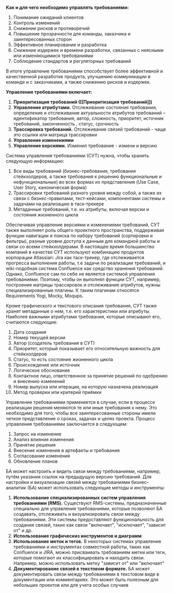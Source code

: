 **Как и для чего необходимо управлять требованиями:**
1) Понимание ожиданий клиентов
2) Контроль изменений
3) Снижение рисков и противоречий
4) Повышение прозрачности для команды, заказчика и заинтересованных сторон
5) Эффективное планирование и разработка
6) Снижение издержек и времени разработки, связанных с неясными или изменяющимися требованиями
7) Соблюдение стандартов и регуляторных требований

В итоге управление требованиями способствует более эффективной и качественной разработке продукта, улучшению коммуникации в команде и с заказчиками, а также снижению рисков и издержек.

**Управление требованиями включает:**
1)  **Приоритизация требований ([[Приоритизация требований]])**
2) **Управление атрибутами.** Отслеживание состояния требования, определение и отслеживание актуальности атрибутов требований – идентификатор требования, автор, сложность, приоритет, источник требований, законченность , статус, срочность
3) **Трассировка требований.** Отслеживание связей требований - чаще это ссылки или матрица трассировки
4) **Управление изменениями**
5) **Управление версиями.** Изменил требование - измени и версию

Система управления требованиями (СУТ) нужна, чтобы хранить следующую информацию:
1) Все виды требований (бизнес-требования, требования стейкхолдеров, а также требования к решению функциональные и нефункциональные) во всех формах их представления (Use Case, User Story, каноническая форма)
2) Трассировки требований разного уровня между собой, а также их связи с бизнес-правилами, тест-кейсами, компонентами системы и задачами на реализацию в таск-трекере
3) Метаданные требований, т.е. их атрибуты, включая версии и состояния жизненного цикла

Обеспечивая управление версиями и изменениями требований, СУТ также выполняет роль общего проектного пространства, поддерживая функции навигации и поиска по набору требований (сортировки и фильтры), разные уровни доступа к данным для командной работы и связи со всеми стейкхолдерами. В настоящее время большинство компаний в качестве СУТ используют комбинацию продуктов корпорации Atlassian: Jira как таск-трекер, где отслеживается прогресса выполнения работы, т.е задачи по реализации требований, и wiki-подобная система Confluence как средство хранения требований. Однако, Confluence сам по себе не является системой управления требованиями. Поэтому, чтобы он выполнял функции СУТ, например, построение матрицы трассировок и отслеживание атрибутов, нужны специализированные плагины. К таким плагинам относятся Requirements Yogi, Mocky, Moqups.

Кроме графического и текстового описания требования, СУТ также хранят метаданные о нем, т.е. его характеристики или атрибуты. Наиболее важными атрибутами требования, которые описывают его, считаются следующие:
1) Дата создания
2) Номер текущей версии
3) Автор (создатель требования в СУТ)
4) Приоритет, который показывает его относительную важность для стейкхолдеров
5) Статус, то есть состояние жизненного цикла
6) Происхождение или источник
7) Логическое обоснование
8) Контактное лицо, ответственное за принятие решений по одобрению и внесению изменений
9) Номер выпуска или итерации, на которую назначена реализация
10) Метод проверки или критерий приёмки

Управление требованиями применяется в случае, если в процессе реализации решения меняются те или иные требования к нему. Это необходимо для того, чтобы все заинтересованные стороны имели четкое представление о сроках, задачах и целях проекта. Процесс управления требованиями заключается в следующем:
1) Запрос на изменение
2) Анализ влияния изменения
3) Принятие решения
4) Внесение изменения в артефакты и требования
5) Согласование изменения
6) Обновление планов

БА может настроить и видеть связи между требованиями, например, путём указания ссылок на предыдущую версию требований. Для настройки и визуализации связей между требованиями бизнес-аналитик (БА) может использовать следующие методы и инструменты:
1) **Использование специализированных систем управления требованиями (RMS).** Существуют RMS-системы, предназначенные специально для управления требованиями, которые позволяют БА создавать, отслеживать и визуализировать связи между требованиями. Эти системы предоставляют функциональность для создания связей, таких как связи "включает", "исключает", "зависит от" и др.
2) **Использование графическиз инструментов и диаграмм**
3) **Использование меток и тегов.** В некоторых системах управления требованиями и инструментах совместной работы, таких как Confluence и JIRA, можно присваивать требованиям метки или теги, которые помогают их классифицировать и находить связи. Например, можно использовать метку "зависит от" или "включает"
4) **Документирование связей в текстовом формате.** БА может документировать связи между требованиями в текстовом виде в документации или комментариях. Это может быть полезным для небольших проектов или для учета особых случаев